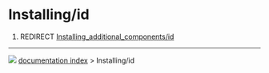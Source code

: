# Installing/id
1.  REDIRECT [Installing_additional_components/id](Installing_additional_components/id.md)



---
![](images/Button_right.svg) [documentation index](../README.md) > Installing/id
